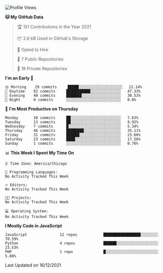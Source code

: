 <!--START_SECTION:waka-->
![Profile Views](http://img.shields.io/badge/Profile%20Views-358-blue)

**🐱 My GitHub Data** 

> 🏆 151 Contributions in the Year 2021
 > 
> 📦 2.6 kB Used in GitHub's Storage 
 > 
> 💼 Opted to Hire
 > 
> 📜 7 Public Repositories 
 > 
> 🔑 18 Private Repositories  
 > 
**I'm an Early 🐤** 

```text
🌞 Morning    29 commits     █████░░░░░░░░░░░░░░░░░░░░   22.14% 
🌆 Daytime    62 commits     ███████████░░░░░░░░░░░░░░   47.33% 
🌃 Evening    40 commits     ███████░░░░░░░░░░░░░░░░░░   30.53% 
🌙 Night      0 commits      ░░░░░░░░░░░░░░░░░░░░░░░░░   0.0%

```
📅 **I'm Most Productive on Thursday** 

```text
Monday       10 commits     ██░░░░░░░░░░░░░░░░░░░░░░░   7.63% 
Tuesday      13 commits     ██░░░░░░░░░░░░░░░░░░░░░░░   9.92% 
Wednesday    7 commits      █░░░░░░░░░░░░░░░░░░░░░░░░   5.34% 
Thursday     46 commits     ████████░░░░░░░░░░░░░░░░░   35.11% 
Friday       31 commits     ██████░░░░░░░░░░░░░░░░░░░   23.66% 
Saturday     23 commits     ████░░░░░░░░░░░░░░░░░░░░░   17.56% 
Sunday       1 commits      ░░░░░░░░░░░░░░░░░░░░░░░░░   0.76%

```


📊 **This Week I Spent My Time On** 

```text
⌚︎ Time Zone: America/Chicago

💬 Programming Languages: 
No Activity Tracked This Week

🔥 Editors: 
No Activity Tracked This Week

🐱‍💻 Projects: 
No Activity Tracked This Week

💻 Operating System: 
No Activity Tracked This Week

```

**I Mostly Code in JavaScript** 

```text
JavaScript               12 repos            █████████████████░░░░░░░░   70.59% 
Python                   4 repos             ██████░░░░░░░░░░░░░░░░░░░   23.53% 
PHP                      1 repo              █░░░░░░░░░░░░░░░░░░░░░░░░   5.88%

```



 Last Updated on 16/12/2021
<!--END_SECTION:waka-->
